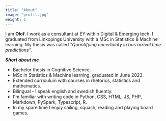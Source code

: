 ```yaml
---
title: "About"
image: "profil.jpg"
weight: 1
---
```



I am **Olof**. I work as a consultant at EY within Digital & Emerging tech. I graduated from Linkopings University with a MSc in Statistics & Machine learning. My thesis was called *"Quantifying uncertainty in bus arrival time predictions"*. 

***Short about me***

* Bachelor thesis in Cognitive Science.
* MSc in Statistics & Machine learning, graduated in June 2023.
* Extended curriculum with courses in rhetorics, statistics and mathematics.
* Bilingual - I speak english and swedish fluently.
* I'm familiar with writing code in Python, CSS, HTML, JS, PHP, Markdown, PySpark, Typescript, R.
* In my spare time I enjoy sailing, squash, reading and playing board games.


